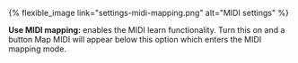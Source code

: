 ---
---

{% flexible_image link="settings-midi-mapping.png" alt="MIDI settings" %}

**Use MIDI mapping:** enables the MIDI learn functionality. Turn this on and a button Map MIDI will appear below this option which enters the MIDI mapping mode.

